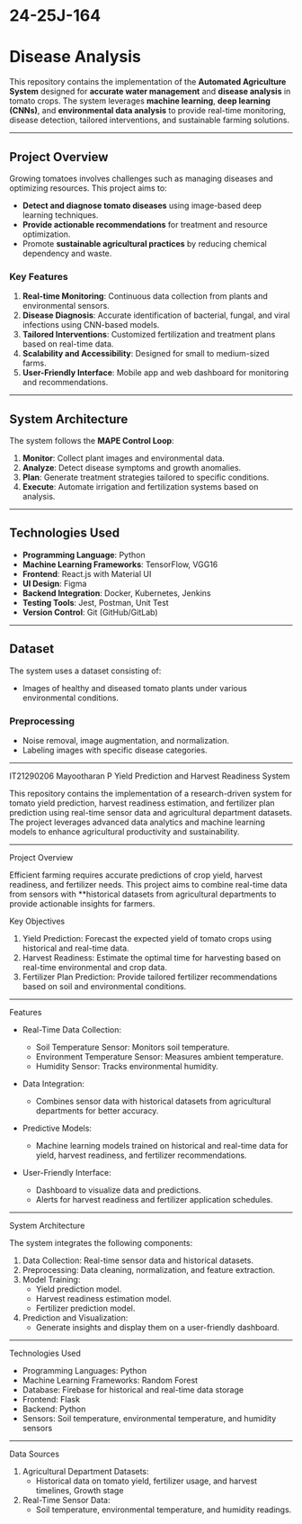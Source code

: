 # 24-25J-164
#  Disease Analysis

This repository contains the implementation of the **Automated Agriculture System** designed for **accurate water management** and **disease analysis** in tomato crops. The system leverages **machine learning**, **deep learning (CNNs)**, and **environmental data analysis** to provide real-time monitoring, disease detection, tailored interventions, and sustainable farming solutions.

---

## Project Overview

Growing tomatoes involves challenges such as managing diseases and optimizing resources. This project aims to:
- **Detect and diagnose tomato diseases** using image-based deep learning techniques.
- **Provide actionable recommendations** for treatment and resource optimization.
- Promote **sustainable agricultural practices** by reducing chemical dependency and waste.

### Key Features
1. **Real-time Monitoring**: Continuous data collection from plants and environmental sensors.
2. **Disease Diagnosis**: Accurate identification of bacterial, fungal, and viral infections using CNN-based models.
3. **Tailored Interventions**: Customized fertilization and treatment plans based on real-time data.
4. **Scalability and Accessibility**: Designed for small to medium-sized farms.
5. **User-Friendly Interface**: Mobile app and web dashboard for monitoring and recommendations.

---

## System Architecture

The system follows the **MAPE Control Loop**:
1. **Monitor**: Collect plant images and environmental data.
2. **Analyze**: Detect disease symptoms and growth anomalies.
3. **Plan**: Generate treatment strategies tailored to specific conditions.
4. **Execute**: Automate irrigation and fertilization systems based on analysis.

---

## Technologies Used

- **Programming Language**: Python
- **Machine Learning Frameworks**: TensorFlow, VGG16
- **Frontend**: React.js with Material UI
- **UI Design**: Figma
- **Backend Integration**: Docker, Kubernetes, Jenkins
- **Testing Tools**: Jest, Postman, Unit Test
- **Version Control**: Git (GitHub/GitLab)

---

## Dataset

The system uses a dataset consisting of:
- Images of healthy and diseased tomato plants under various environmental conditions.

### Preprocessing
- Noise removal, image augmentation, and normalization.
- Labeling images with specific disease categories.

---

IT21290206  Mayootharan P
Yield Prediction and Harvest Readiness System

This repository contains the implementation of a research-driven system for tomato yield prediction, harvest readiness estimation, and fertilizer plan prediction using real-time sensor data and agricultural department datasets. The project leverages advanced data analytics and machine learning models to enhance agricultural productivity and sustainability.

---

Project Overview

Efficient farming requires accurate predictions of crop yield, harvest readiness, and fertilizer needs. This project aims to combine real-time data from sensors with **historical datasets from agricultural departments to provide actionable insights for farmers.

Key Objectives
1. Yield Prediction: Forecast the expected yield of tomato crops using historical and real-time data.
2. Harvest Readiness: Estimate the optimal time for harvesting based on real-time environmental and crop data.
3. Fertilizer Plan Prediction: Provide tailored fertilizer recommendations based on soil and environmental conditions.


---

Features

- Real-Time Data Collection:
  - Soil Temperature Sensor: Monitors soil temperature.
  - Environment Temperature Sensor: Measures ambient temperature.
  - Humidity Sensor: Tracks environmental humidity.
  
- Data Integration:
  - Combines sensor data with historical datasets from agricultural departments for better accuracy.
  
- Predictive Models:
  - Machine learning models trained on historical and real-time data for yield, harvest readiness, and fertilizer recommendations.

- User-Friendly Interface:
  - Dashboard to visualize data and predictions.
  - Alerts for harvest readiness and fertilizer application schedules.

---

System Architecture

The system integrates the following components:
1. Data Collection: Real-time sensor data and historical datasets.
2. Preprocessing: Data cleaning, normalization, and feature extraction.
3. Model Training:
   - Yield prediction model.
   - Harvest readiness estimation model.
   - Fertilizer prediction model.
4. Prediction and Visualization:
   - Generate insights and display them on a user-friendly dashboard.

---

Technologies Used

- Programming Languages: Python
- Machine Learning Frameworks: Random Forest
- Database: Firebase for historical and real-time data storage
- Frontend: Flask 
- Backend: Python
- Sensors: Soil temperature, environmental temperature, and humidity sensors


---

Data Sources

1. Agricultural Department Datasets:
   - Historical data on tomato yield, fertilizer usage, and harvest timelines, Growth stage
2. Real-Time Sensor Data:
   - Soil temperature, environmental temperature, and humidity readings.

